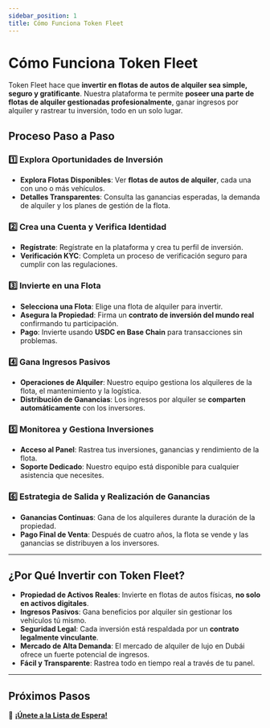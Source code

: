 ```yaml
---
sidebar_position: 1
title: Cómo Funciona Token Fleet
---
```


# Cómo Funciona Token Fleet

Token Fleet hace que **invertir en flotas de autos de alquiler sea simple, seguro y gratificante**. Nuestra plataforma te permite **poseer una parte de flotas de alquiler gestionadas profesionalmente**, ganar ingresos por alquiler y rastrear tu inversión, todo en un solo lugar.

## Proceso Paso a Paso

### 1️⃣ **Explora Oportunidades de Inversión**
- **Explora Flotas Disponibles**: Ver **flotas de autos de alquiler**, cada una con uno o más vehículos.  
- **Detalles Transparentes**: Consulta las ganancias esperadas, la demanda de alquiler y los planes de gestión de la flota.  

### 2️⃣ **Crea una Cuenta y Verifica Identidad**
- **Regístrate**: Regístrate en la plataforma y crea tu perfil de inversión.  
- **Verificación KYC**: Completa un proceso de verificación seguro para cumplir con las regulaciones.  

### 3️⃣ **Invierte en una Flota**
- **Selecciona una Flota**: Elige una flota de alquiler para invertir.  
- **Asegura la Propiedad**: Firma un **contrato de inversión del mundo real** confirmando tu participación.  
- **Pago**: Invierte usando **USDC en Base Chain** para transacciones sin problemas.  

### 4️⃣ **Gana Ingresos Pasivos**
- **Operaciones de Alquiler**: Nuestro equipo gestiona los alquileres de la flota, el mantenimiento y la logística.  
- **Distribución de Ganancias**: Los ingresos por alquiler se **comparten automáticamente** con los inversores.  

### 5️⃣ **Monitorea y Gestiona Inversiones**
- **Acceso al Panel**: Rastrea tus inversiones, ganancias y rendimiento de la flota.  
- **Soporte Dedicado**: Nuestro equipo está disponible para cualquier asistencia que necesites.  

### 6️⃣ **Estrategia de Salida y Realización de Ganancias**
- **Ganancias Continuas**: Gana de los alquileres durante la duración de la propiedad.  
- **Pago Final de Venta**: Después de cuatro años, la flota se vende y las ganancias se distribuyen a los inversores.  

---

## **¿Por Qué Invertir con Token Fleet?**
- **Propiedad de Activos Reales**: Invierte en flotas de autos físicas, **no solo en activos digitales**.  
- **Ingresos Pasivos**: Gana beneficios por alquiler sin gestionar los vehículos tú mismo.  
- **Seguridad Legal**: Cada inversión está respaldada por un **contrato legalmente vinculante**.  
- **Mercado de Alta Demanda**: El mercado de alquiler de lujo en Dubái ofrece un fuerte potencial de ingresos.  
- **Fácil y Transparente**: Rastrea todo en tiempo real a través de tu panel.  

---

## **Próximos Pasos**  
🚀 **[¡Únete a la Lista de Espera!](https://tokenfleet.io/)**